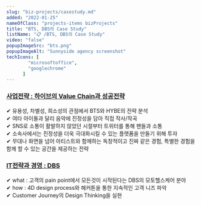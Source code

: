 ```yaml
---
slug: "biz-projects/casestudy.md"
added: "2022-01-25"
nameOfClass: "projects-items bizProjects"
title: "BTS, DBS의 Case Study"
listName: "📋 /BTS, DBS의 Case Study"
video: "false"
popupImageSrc: "bts.png"
popupImageAlt: "Sunnyside agency screenshot"
techIcons: [
        "microsoftoffice",
        "googlechrome"
      ]
---
```


### [사업전략 : 하이브의 Value Chain과 성공전략](https://drive.google.com/file/d/1XThN730fuh6zo9qMscAWHxdbbvf31Aoa/view?usp=sharing  "클릭하여 상세 문서를 다운받을 수 있습니다.")  
✔︎ 유용성, 차별성, 희소성의 관점에서 BTS와 HYBE의 전략 분석   
✔︎ 여타 아이돌과 달리 음악에 진정성을 담아 직접 작사/작곡  
✔︎ SNS로 소통이 활발하지 않았던 시절부터 트위터를 통해 팬들과 소통  
✔︎ 소속사에서는 진정성을 더욱 극대화시킬 수 있는 플랫폼을 만들기 위해 투자   
✔︎ 무대나 화면을 넘어 아티스트와 함께하는 독창적이고 진짜 같은 경험, 특별한 경험을 함께 할 수 있는 공간을 제공하는 전략  

### [IT전략과 경영 : DBS](https://drive.google.com/file/d/1p0YUw0_f0darOzwLUyeTyKHvTK8vlIAb/view?usp=sharing  "클릭하여 상세 문서를 다운받을 수 있습니다.")  
✔︎ what : 고객의 pain point에서 모든것이 시작된다는 DBS의 모토헬스케어 분야   
✔︎ how : 4D design process와 해커톤을 통한 지속적인 고객 니즈 파악   
✔︎ Customer Journey의 Design Thinking을 실현   
    
